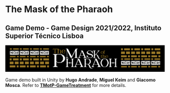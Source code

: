 
# The Mask of the Pharaoh

## Game Demo - Game Design 2021/2022, Instituto Superior Técnico Lisboa
![Banner](_deliveries/title.png)

Game demo built in Unity by **Hugo Andrade**, **Miguel Keim** and **Giacomo Mosca**. Refer to **[TMotP-GameTreatment](_deliveries/TMotP-GameTreatment.pdf)** for more details.
